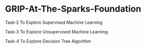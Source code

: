 # GRIP-At-The-Sparks-Foundation

Task-2 To Explore Supervised Machine Learning

Task-3 To Explore Unsupervised Machine Learning

Task-4 To Explore Decision Tree Algorithm
